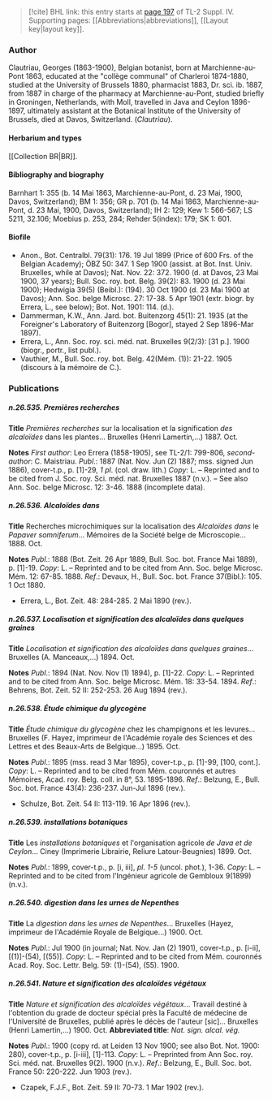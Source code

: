 > [!cite] BHL link: this entry starts at [page 197](https://www.biodiversitylibrary.org/item/103860#page/207/mode/1up) of TL-2 Suppl. IV.
> Supporting pages: [[Abbreviations|abbreviations]], [[Layout key|layout key]].

### Author

Clautriau, Georges (1863-1900), Belgian botanist, born at Marchienne-au-Pont 1863, educated at the "collège communal" of Charleroi 1874-1880, studied at the University of Brussels 1880, pharmacist 1883, Dr. sci. ib. 1887, from 1887 in charge of the pharmacy at Marchienne-au-Pont, studied briefly in Groningen, Netherlands, with Moll, travelled in Java and Ceylon 1896-1897, ultimately assistant at the Botanical Institute of the University of Brussels, died at Davos, Switzerland. (*Clautriau*).

#### Herbarium and types

[[Collection BR|BR]].

#### Bibliography and biography

Barnhart 1: 355 (b. 14 Mai 1863, Marchienne-au-Pont, d. 23 Mai, 1900, Davos, Switzerland); BM 1: 356; GR p. 701 (b. 14 Mai 1863, Marchienne-au-Pont, d. 23 Mai, 1900, Davos, Switzerland); IH 2: 129; Kew 1: 566-567; LS 5211, 32.106; Moebius p. 253, 284; Rehder 5(index): 179; SK 1: 601.

#### Biofile

- Anon., Bot. Centralbl. 79(31): 176. 19 Jul 1899 (Price of 600 Frs. of the Belgian Academy); ÖBZ 50: 347. 1 Sep 1900 (assist. at Bot. Inst. Univ. Bruxelles, while at Davos); Nat. Nov. 22: 372. 1900 (d. at Davos, 23 Mai 1900, 37 years); Bull. Soc. roy. bot. Belg. 39(2): 83. 1900 (d. 23 Mai 1900); Hedwigia 39(5) (Beibl.): (194). 30 Oct 1900 (d. 23 Mai 1900 at Davos); Ann. Soc. belge Microsc. 27: 17-38. 5 Apr 1901 (extr. biogr. by Errera, L., see below); Bot. Not. 1901: 114. (d.).
- Dammerman, K.W., Ann. Jard. bot. Buitenzorg 45(1): 21. 1935 (at the Foreigner's Laboratory of Buitenzorg \[Bogor\], stayed 2 Sep 1896-Mar 1897).
- Errera, L., Ann. Soc. roy. sci. méd. nat. Bruxelles 9(2/3): \[31 p.\]. 1900 (biogr., portr., list publ.).
- Vauthier, M., Bull. Soc. roy. bot. Belg. 42(Mém. (1)): 21-22. 1905 (discours à la mémoire de C.).

### Publications

##### n.26.535. Premières recherches

**Title**
*Premières recherches* sur la localisation et la signification *des alcaloïdes* dans les plantes... Bruxelles (Henri Lamertin,...) 1887. Oct.

**Notes**
*First author*: Leo Errera (1858-1905), see TL-2/1: 799-806, *second-author*: C. Maistriau.
*Publ*.: 1887 (Nat. Nov. Jun (2) 1887; mss. signed Jun 1886), cover-t.p., p. \[1\]-29, *1 pl*. (col. draw. lith.) *Copy*: L. – Reprinted and to be cited from J. Soc. roy. Sci. méd. nat. Bruxelles 1887 (n.v.). – See also Ann. Soc. belge Microsc. 12: 3-46. 1888 (incomplete data).

##### n.26.536. Alcaloïdes dans

**Title**
Recherches microchimiques sur la localisation des *Alcaloïdes dans* le *Papaver somniferum*... Mémoires de la Société belge de Microscopie... 1888. Oct.

**Notes**
*Publ*.: 1888 (Bot. Zeit. 26 Apr 1889, Bull. Soc. bot. France Mai 1889), p. \[1\]-19. *Copy*: L. – Reprinted and to be cited from Ann. Soc. belge Microsc. Mém. 12: 67-85. 1888.
*Ref*.: Devaux, H., Bull. Soc. bot. France 37(Bibl.): 105. 1 Oct 1880.
- Errera, L., Bot. Zeit. 48: 284-285. 2 Mai 1890 (rev.).

##### n.26.537. Localisation et signification des alcaloïdes dans quelques graines

**Title**
*Localisation et signification des alcaloïdes dans quelques graines*... Bruxelles (A. Manceaux,...) 1894. Oct.

**Notes**
*Publ*.: 1894 (Nat. Nov. Nov (1) 1894), p. \[1\]-22. *Copy*: L. – Reprinted and to be cited from Ann. Soc. belge Microsc. Mém. 18: 33-54. 1894.
*Ref*.: Behrens, Bot. Zeit. 52 II: 252-253. 26 Aug 1894 (rev.).

##### n.26.538. Étude chimique du glycogène

**Title**
*Étude chimique du glycogène* chez les champignons et les levures... Bruxelles (F. Hayez, imprimeur de l'Académie royale des Sciences et des Lettres et des Beaux-Arts de Belgique...) 1895. Oct.

**Notes**
*Publ*.: 1895 (mss. read 3 Mar 1895), cover-t.p., p. \[1\]-99, \[100, cont.\]. *Copy*: L. – Reprinted and to be cited from Mém. couronnés et autres Mémoires, Acad. roy. Belg. coll. in 8°, 53. 1895-1896.
*Ref*.: Belzung, E., Bull. Soc. bot. France 43(4): 236-237. Jun-Jul 1896 (rev.).
- Schulze, Bot. Zeit. 54 II: 113-119. 16 Apr 1896 (rev.).

##### n.26.539. installations botaniques

**Title**
Les *installations botaniques* et l'organisation agricole *de Java et de Ceylon*... Ciney (Imprimerie Librairie, Reliure Latour-Beugnies) 1899. Oct.

**Notes**
*Publ*.: 1899, cover-t.p., p. \[i, iii\], *pl. 1-5* (uncol. phot.), 1-36. *Copy*: L. – Reprinted and to be cited from l'Ingénieur agricole de Gembloux 9(1899) (n.v.).

##### n.26.540. digestion dans les urnes de Nepenthes

**Title**
La *digestion dans les urnes de Nepenthes*... Bruxelles (Hayez, imprimeur de l'Académie Royale de Belgique...) 1900. Oct.

**Notes**
*Publ*.: Jul 1900 (in journal; Nat. Nov. Jan (2) 1901), cover-t.p., p. \[i-ii\], \[(1)\]-(54), \[(55)\].
*Copy*: L. – Reprinted and to be cited from Mém. couronnés Acad. Roy. Soc. Lettr. Belg. 59: (1)-(54), (55). 1900.

##### n.26.541. Nature et signification des alcaloïdes végétaux

**Title**
*Nature et signification des alcaloïdes végétaux*... Travail destiné à l'obtention du grade de docteur spécial près la Faculté de médecine de l'Université de Bruxelles, publié après le décès de l'auteur \[sic\]... Bruxelles (Henri Lamertin,...) 1900. Oct.
**Abbreviated title**: *Nat. sign. alcal. vég.*

**Notes**
*Publ*.: 1900 (copy rd. at Leiden 13 Nov 1900; see also Bot. Not. 1900: 280), cover-t.p., p. \[i-iii\], \[1\]-113. *Copy*: L. – Preprinted from Ann Soc. roy. Sci. méd. nat. Bruxelles 9(2). 1900 (n.v.).
*Ref*.: Belzung, E., Bull. Soc. bot. France 50: 220-222. Jun 1903 (rev.).
- Czapek, F.J.F., Bot. Zeit. 59 II: 70-73. 1 Mar 1902 (rev.).

